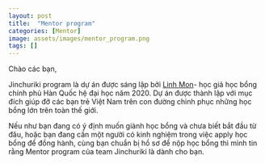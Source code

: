 ```yaml
---
layout: post
title:  "Mentor program"
categories: [Mentor]
image: assets/images/mentor_program.png
tags: []
---
```

Chào các bạn, 

Jinchuriki program là dự án được sáng lập bởi <a href="{{site.baseurl}}/about.html" target="_blanked">Linh Mon</a>- học giả học bổng chính phủ Hàn Quốc hệ đại học năm 2020. 
Dự án được thành lập với mục đích giúp đỡ các bạn trẻ Việt Nam trên con đường chinh phục những học bổng lớn trên toàn thế giới. 

Nếu như bạn đang có ý định muốn giành học bổng và chưa biết bắt đầu từ đâu, hoặc bạn đang cần một người có kinh nghiệm trong việc apply học bổng để đồng hành, cùng bạn chuẩn bị hồ sơ để nộp học bổng thì mình tin rằng Mentor program của team Jinchuriki là dành cho bạn. 



[jekyll-docs]: https://jekyllrb.com/docs/home
[jekyll-gh]:   https://github.com/jekyll/jekyll
[jekyll-talk]: https://talk.jekyllrb.com/
